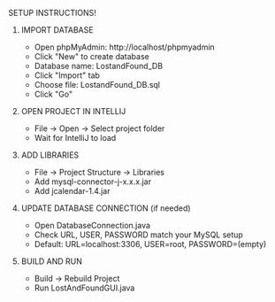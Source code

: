 SETUP INSTRUCTIONS!

1. IMPORT DATABASE
   - Open phpMyAdmin: http://localhost/phpmyadmin
   - Click "New" to create database
   - Database name: LostandFound_DB
   - Click "Import" tab
   - Choose file: LostandFound_DB.sql
   - Click "Go"

2. OPEN PROJECT IN INTELLIJ
   - File → Open → Select project folder
   - Wait for IntelliJ to load

3. ADD LIBRARIES
   - File → Project Structure → Libraries
   - Add mysql-connector-j-x.x.x.jar
   - Add jcalendar-1.4.jar

4. UPDATE DATABASE CONNECTION (if needed)
   - Open DatabaseConnection.java
   - Check URL, USER, PASSWORD match your MySQL setup
   - Default: URL=localhost:3306, USER=root, PASSWORD=(empty)

5. BUILD AND RUN
   - Build → Rebuild Project
   - Run LostAndFoundGUI.java
